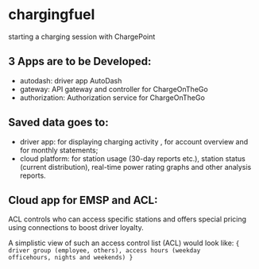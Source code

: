 # chargingfuel
starting a charging session with ChargePoint

## 3 Apps are to be Developed:
- autodash: driver app AutoDash
- gateway: API gateway and controller for ChargeOnTheGo
- authorization: Authorization service for ChargeOnTheGo

## Saved data goes to:
- driver app: for displaying charging activity , for account overview and for monthly statements;
- cloud platform: for station usage (30-day reports etc.), station status (current distribution), real-time power rating graphs and other analysis reports.

## Cloud app for EMSP and ACL:
ACL controls who can access specific stations and offers special pricing using connections to boost driver loyalty.

A simplistic view of such an access control list (ACL) would look like:
<code>{
driver group (employee, others),
access hours (weekday officehours, nights and weekends)
}</code>